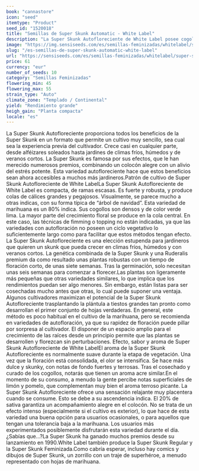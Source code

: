 ```yaml
---
book: "cannastore"
icon: "seed"
itemtype: "Product"
seed_id: "1520018"
title: "Semillas de Super Skunk Automatic - White Label"
description: "La Super Skunk Autofloreciente de White Label posee cogollos densos y crece en muchos climas, en interiores y exteriores, floreciendo a los 45-55 días."
image: "https://img.sensiseeds.com/es/semillas-feminizadas/whitelabel/super-skunk-autofloracion-image.png"
slug: "/es-semillas-de-super-skunk-automatic-white-label"
url: "https://sensiseeds.com/es/semillas-feminizadas/whitelabel/super-skunk-autofloracion?a_aid=cannastore"
price: 61
currency: "eur"
number_of_seeds: 10
category: "Semillas Feminizadas"
flowering_min: 45
flowering_max: 55
strain_type: "Auto"
climate_zone: "Templado / Continental"
yield: "Rendimiento grande"
heigh_gain: "Planta compacta"
locale: "es"
---
```

La Super Skunk Autofloreciente proporciona todos los beneficios de la Super Skunk en un formato que permite un cultivo muy sencillo, sea cual sea la experiencia previa del cultivador. Crece casi en cualquier parte, desde alféizares soleados hasta jardines de climas fríos, húmedos y de veranos cortos. La Super Skunk es famosa por sus efectos, que le han merecido numerosos premios, combinando un colocón alegre con un alivio del estrés potente. Esta variedad autofloreciente hace que estos beneficios sean ahora accesibles a muchos más jardineros.Patrón de cultivo de Super Skunk Autofloreciente de White LabelLa Super Skunk Autofloreciente de White Label es compacta, de ramas escasas. Es fuerte y robusta, y produce colas de cálices grandes y pegajosos. Visualmente, se parece mucho a otras indicas, con su forma típica de “árbol de navidad”. Esta variedad de marihuana es un 80% indica. Sus cogollos son densos y de color verde lima. La mayor parte del crecimiento floral se produce en la cola central. En este caso, las técnicas de fimming o topping no están indicadas, ya que las variedades con autofloración no poseen un ciclo vegetativo lo suficientemente largo como para facilitar que estos métodos tengan efecto. La Super Skunk Autofloreciente es una elección estupenda para jardineros que quieren un skunk que pueda crecer en climas fríos, húmedos y con veranos cortos. La genética combinada de la Super Skunk y una Ruderalis premium da como resultado unas plantas robustas con un tiempo de floración corto, de unas siete semanas. Tras la germinación, solo necesitan unas seis semanas para comenzar a florecer.Las plantas son ligeramente más pequeñas que otras variedades similares, lo que implica que los rendimientos puedan ser algo menores. Sin embargo, están listas para ser cosechadas mucho antes que otras, lo cual puede suponer una ventaja. Algunos cultivadores maximizan el potencial de la Super Skunk Autofloreciente trasplantando la plántula a tiestos grandes tan pronto como desarrollan el primer conjunto de hojas verdaderas. En general, este método es poco habitual en el cultivo de la marihuana, pero se recomienda en variedades de autofloración, ya que su rapidez de floración puede pillar por sorpresa al cultivador. El disponer de un espacio amplio para el crecimiento de las raíces desde un principio permite que las plantas se desarrollen y florezcan sin perturbaciones. Efecto, sabor y aroma de Super Skunk Autofloreciente de White LabelEl aroma de la Super Skunk Autofloreciente es normalmente suave durante la etapa de vegetación. Una vez que la floración está consolidada, el olor se intensifica. Se hace más dulce y skunky, con notas de fondo fuertes y terrosas. Tras el cosechado y curado de los cogollos, notarás que tienen un aroma acre similar.En el momento de su consumo, a menudo la gente percibe notas superficiales de limón y pomelo, que complementan muy bien el aroma terroso picante. La Super Skunk Autofloreciente ofrece una sensación relajante muy placentera cuando se consume. Esto se debe a su ascendencia indica. El 20% de sativa garantiza un acompañamiento alegre en el colocón. No se trata de un efecto intenso (especialmente si el cultivo es exterior), lo que hace de esta variedad una buena opción para usuarios ocasionales, o para aquellos que tengan una tolerancia baja a la marihuana. Los usuarios más experimentados posiblemente disfrutarán esta variedad durante el día. ¿Sabías que…?La Super Skunk ha ganado muchos premios desde su lanzamiento en 1990.White Label también produce la Super Skunk Regular y la Super Skunk Feminizada.Como cabría esperar, incluso hay comics y dibujos de Super Skunk, un zorrillo con un traje de superhéroe, a menudo representado con hojas de marihuana.
